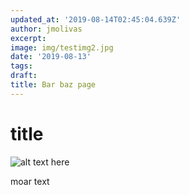 ```yaml
---
updated_at: '2019-08-14T02:45:04.639Z'
author: jmolivas
excerpt:
image: img/testimg2.jpg
date: '2019-08-13'
tags:
draft:
title: Bar baz page
---
```

# title



![alt text here](img/demo4.jpg)

moar text
